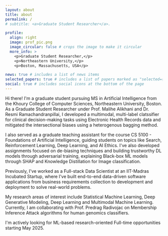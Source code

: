 ```yaml
---
layout: about
title: about
permalink: /
# subtitle: <a>Graduate Student Researcher</a>.

profile:
  align: right
  image: prof_pic.png
  image_circular: false # crops the image to make it circular
  more_info: >
    <p>Graduate Student Researcher,</p>
    <p>Northeastern University,</p>
    <p>Boston, Massachusetts, USA</p>

news: true # includes a list of news items
selected_papers: true # includes a list of papers marked as "selected={true}"
social: true # includes social icons at the bottom of the page
---
```


Hi there! I'm a graduate student pursuing MS in Artificial Intelligence from the Khoury College of Computer Sciences, Northeastern University, Boston. As a Graduate Student Researcher under Prof. Malihe Alikhani and Dr. Resmi Ramachandranpillai, I developed a multimodal, multi-label clatssifier for clinical decision-making tasks using Electronic Health Records data and mitigated the intersectional biases using a heterogenous bagging method.

I also served as a graduate teaching assistant for the course CS 5100 - Foundations of Artificial Intelligence, guiding students on topics like Search, Reinforcement Learning, Deep Learning, and AI Ethics. I've also developed assignments focused on de-biasing techniques and building trustworthy DL models through adversarial training, explaining Black-box ML models through SHAP and Knowledge Distillation for Image classification.

Previously, I've worked as a Full-stack Data Scientist at an IIT-Madras Incubated Startup, where I've built end-to-end data-driven software applications from business requirements collection to development and deployment to solve real-world problems.

My research areas of interest include Statistical Machine Learning, Deep Generative Modeling, Deep Learning and Multimodal Machine Learning. Currently, I am collaborating with Prof. Predrag Radivojac on Membership Inference Attack algorithms for human genomics classifiers.

I'm actively looking for ML-based research-oriented Full-time opportunities starting May 2025.